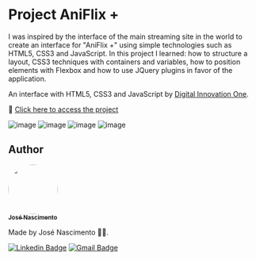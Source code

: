# Project AniFlix +
I was inspired by the interface of the main streaming site in the world to create an interface for "AniFlix +" using simple technologies such as HTML5, CSS3 and JavaScript. In this project I learned: how to structure a layout, CSS3 techniques with containers and variables, how to position elements with Flexbox and how to use JQuery plugins in favor of the application.

An interface with HTML5, CSS3 and JavaScript by [Digital Innovation One](https://dio.me/).

🔗 [Click here to access the project](https://ani-flix-projects.web.app/)

![image](https://project-files.picsart.com/project_files/9dad800a-c777-4318-922e-00e46897b779.png)
![image](https://project-files.picsart.com/project_files/2ea6f9d7-dd11-40a5-bafd-8ae7133629d0.png)
![image](https://project-files.picsart.com/project_files/f58e3a7e-e96b-4bd8-b74f-7257ccece9a2.png)
![image](https://project-files.picsart.com/project_files/2e7108e0-79cf-409f-b2c3-b65c6c4ba2c1.png)

## Author

<a href="https://www.linkedin.com/in/jose-nascimento1/">
 <img style="border-radius: 50%;" src="https://avatars.githubusercontent.com/u/120229130?v=4" width="100px;" alt=""/>
 <br />
 <sub><b>José Nascimento</b></sub></a> <a href="https://www.linkedin.com/in/jose-nascimento1/" title="LinkedIn"></a>
 
Made by José Nascimento 👨‍💻.

[![Linkedin Badge](https://img.shields.io/badge/-José-blue?style=flat-square&logo=Linkedin&logoColor=white&link=https://www.linkedin.com/in/jose-nascimento1/)](https://www.linkedin.com/in/jose-nascimento1/)
[![Gmail Badge](https://img.shields.io/badge/-jose.clemerson1903@gmail.com-c14438?style=flat-square&logo=Gmail&logoColor=white&link=mailto:jose.clemerson1903@gmail.com)](mailto:jose.clemerson1903@gmail.com)
